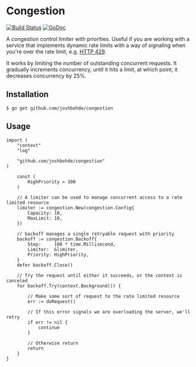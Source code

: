 # Congestion

[![Build Status](https://travis-ci.org/joshbohde/congestion.svg?branch=master)](https://travis-ci.org/joshbohde/congestion)
[![GoDoc](https://godoc.org/github.com/joshbohde/congestion?status.svg)](https://godoc.org/github.com/joshbohde/congestion)


A congestion control limiter with priorities. Useful if you are
working with a service that implements dynamic rate limits with a way
of signaling when you're over the rate limit, e.g. [HTTP 429](https://httpstatuses.com/429).

It works by limiting the number of outstanding concurrent requests. It gradually increments concurrency, until it hits a limit, at which point, it decreases concurrency by 25%.


## Installation

```
$ go get github.com/joshbohde/congestion
```

## Usage

```
import (
	"context"
	"log"

	"github.com/joshbohde/congestion"
)

	const (
		HighPriority = 100
	)

	// A limiter can be used to manage concurrent access to a rate limited resource
	limiter := congestion.New(congestion.Config{
		Capacity: 10,
		MaxLimit: 10,
	})

	// backoff manages a single retryable request with priority
	backoff := congestion.Backoff{
		Step:     100 * time.Millisecond,
		Limiter:  &limiter,
		Priority: HighPriority,
	}
	defer backoff.Close()

	// Try the request until either it succeeds, or the context is canceled
	for backoff.Try(context.Background()) {

		// Make some sort of request to the rate limited resource
		err := doRequest()

		// If this error signals we are overloading the server, we'll retry
		if err != nil {
			continue
		}

		// Otherwise return
		return
	}
}
```
